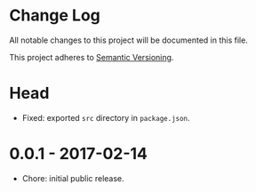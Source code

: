 # Change Log

All notable changes to this project will be documented in this file.

This project adheres to [Semantic Versioning](http://semver.org/).

# Head

- Fixed: exported `src` directory in `package.json`.

# 0.0.1 - 2017-02-14

- Chore: initial public release.
